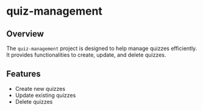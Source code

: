 # quiz-management

## Overview

The `quiz-management` project is designed to help manage quizzes efficiently. It provides functionalities to create, update, and delete quizzes.

## Features

- Create new quizzes
- Update existing quizzes
- Delete quizzes
